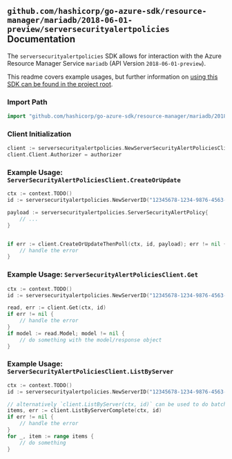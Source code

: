 
## `github.com/hashicorp/go-azure-sdk/resource-manager/mariadb/2018-06-01-preview/serversecurityalertpolicies` Documentation

The `serversecurityalertpolicies` SDK allows for interaction with the Azure Resource Manager Service `mariadb` (API Version `2018-06-01-preview`).

This readme covers example usages, but further information on [using this SDK can be found in the project root](https://github.com/hashicorp/go-azure-sdk/tree/main/docs).

### Import Path

```go
import "github.com/hashicorp/go-azure-sdk/resource-manager/mariadb/2018-06-01-preview/serversecurityalertpolicies"
```


### Client Initialization

```go
client := serversecurityalertpolicies.NewServerSecurityAlertPoliciesClientWithBaseURI("https://management.azure.com")
client.Client.Authorizer = authorizer
```


### Example Usage: `ServerSecurityAlertPoliciesClient.CreateOrUpdate`

```go
ctx := context.TODO()
id := serversecurityalertpolicies.NewServerID("12345678-1234-9876-4563-123456789012", "example-resource-group", "serverValue")

payload := serversecurityalertpolicies.ServerSecurityAlertPolicy{
	// ...
}


if err := client.CreateOrUpdateThenPoll(ctx, id, payload); err != nil {
	// handle the error
}
```


### Example Usage: `ServerSecurityAlertPoliciesClient.Get`

```go
ctx := context.TODO()
id := serversecurityalertpolicies.NewServerID("12345678-1234-9876-4563-123456789012", "example-resource-group", "serverValue")

read, err := client.Get(ctx, id)
if err != nil {
	// handle the error
}
if model := read.Model; model != nil {
	// do something with the model/response object
}
```


### Example Usage: `ServerSecurityAlertPoliciesClient.ListByServer`

```go
ctx := context.TODO()
id := serversecurityalertpolicies.NewServerID("12345678-1234-9876-4563-123456789012", "example-resource-group", "serverValue")

// alternatively `client.ListByServer(ctx, id)` can be used to do batched pagination
items, err := client.ListByServerComplete(ctx, id)
if err != nil {
	// handle the error
}
for _, item := range items {
	// do something
}
```
